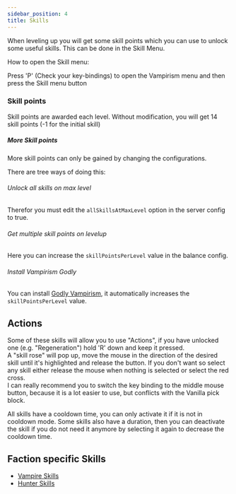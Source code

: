 ```yaml
---
sidebar_position: 4
title: Skills
---
```




When leveling up you will get some skill points which you can use to unlock some useful skills. This can be done in the Skill Menu.

How to open the Skill menu:

Press 'P' (Check your key-bindings) to open the Vampirism menu and then press the Skill menu button

### Skill points

Skill points are awarded each level. Without modification, you will get 14 skill points (-1 for the initial skill)  

##### More Skill points
More skill points can only be gained by changing the configurations.

There are tree ways of doing this:
###### Unlock all skills on max level
Therefor you must edit the `allSkillsAtMaxLevel` option in the server config to true.

###### Get multiple skill points on levelup
Here you can increase the `skillPointsPerLevel` value in the balance config.

###### Install Vampirism Godly
You can install [Godly Vampirism](https://www.curseforge.com/minecraft/mc-mods/godly-vampirism), it automatically increases the `skillPointsPerLevel` value.

## Actions
Some of these skills will allow you to use "Actions", if you have unlocked one (e.g. "Regeneration") hold 'R' down and keep it pressed.  
A "skill rose" will pop up, move the mouse in the direction of the desired skill until it's highlighted and release the button. If you don't want so select any skill either release the mouse when nothing is selected or select the red cross.  
I can really recommend you to switch the key binding to the middle mouse button, because it is a lot easier to use, but conflicts with the Vanilla pick block.  

All skills have a cooldown time, you can only activate it if it is not in cooldown mode. Some skills also have a duration, then you can deactivate the skill if you do not need it anymore by selecting it again to decrease the cooldown time.

## Faction specific Skills

- [Vampire Skills](./vampire/skills)
- [Hunter Skills](./hunter/skills)